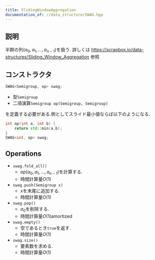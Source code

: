 ```yaml
---
title: SlidingWindowAggregation
documentation_of: //data_structure/SWAG.hpp
---
```


## 説明

半群の列$(a_0,a_1, \dots, a_{n-1})$を扱う.
詳しくは https://scrapbox.io/data-structures/Sliding_Window_Aggregation 参照

## コンストラクタ

```cpp
SWAG<Semigroup, op> swag;
```
-   型```Semigroup```
-   二項演算```Semigroup op(Semigroup, Semigroup)```

を定義する必要がある.例としてスライド最小値ならば以下のようになる.

```cpp
int op(int a, int b) {
    return std::min(a,b);
}
SWAG<int, op> swag;
```

## Operations

-   ```swag.fold_all()```
    -   $op(a_0, a_1, \dots, a_{n-1})$を計算する.
    -   時間計算量$O(1)$
-   ```swag.push(Semigroup x)```
    -   $x$を末尾に追加する.
    -   時間計算量$O(1)$
-   ```swag.pop()```
    -   $a_0$を削除する.
    -   時間計算量$O(1)$amortized
-   ```swag.empty()```
    -   空であるとき```true```を返す.
    -   時間計算量$O(1)$
-   ```swag.size()```
    -   要素数を求める.
    -   時間計算量$O(1)$